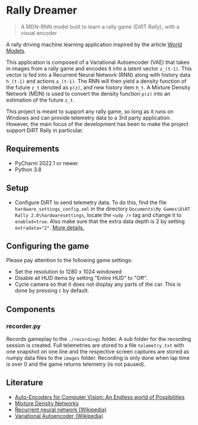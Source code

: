 # Rally Dreamer

> A MDN-RNN model built to learn a rally game (DiRT Rally), with a visual encoder

A rally driving machine learning application inspired by the article [World Models](https://worldmodels.github.io/).

This application is composed of a Variational Autoencoder (VAE) that takes in images from a rally game and encodes it into a latent vector `z_(t-1)`. This vector is fed into a Recurrent Neural Network (RNN) along with history data `h_(t-1)` and actions `a_(t-1)`. The RNN will then yield a density function of the future `z_t` denoted as `p(z)`, and new history item `h_t`. A Mixture Density Network (MDN) is used to convert the density function `p(z)` into an estimation of the future `z_t`.

This project is meant to support any rally game, so long as it runs on Windows and can provide telemetry data to a 3rd party application. However, the main focus of the development has been to make the project support DiRT Rally in particular.

## Requirements

- PyCharm 2022.1 or newer
- Python 3.8

## Setup

- Configure DiRT to send telemetry data. To do this, find the file `hardware_settings_config.xml` in the directory `Documents\My Games\DiRT Rally 2.0\hardwaresettings`, locate the `<udp />` tag and change it to `enabled=true`. Also make sure that the extra data depth is 2 by setting `extradata="2"`. [More details.](https://motionsystems.eu/2020/03/dirt-udp-proxy-fana-leds-2)

## Configuring the game

Please pay attention to the following game settings:

- Set the resolution to 1280 x 1024 windowed
- Disable all HUD items by setting "Entire HUD" to "Off".
- Cycle camera so that it does not display any parts of the car. This is done by pressing `C` by default.

## Components

### recorder.py

Records gameplay to the `./recordings` folder. A sub folder for the recording session is created. Full telemetries are stored to a file `telemetry.txt` with one snapshot on one line and the respective screen captures are stored as numpy data files to the `images` folder. Recording is only done when lap time is over 0 and the game returns telemetry (is not paused).

## Literature

- [Auto-Encoders for Computer Vision: An Endless world of Possibilities](https://www.analyticsvidhya.com/blog/2021/01/auto-encoders-for-computer-vision-an-endless-world-of-possibilities/)
- [Mixture Density Networks](https://publications.aston.ac.uk/id/eprint/373/1/NCRG_94_004.pdf)
- [Recurrent neural network (Wikipedia)](https://en.wikipedia.org/wiki/Recurrent_neural_network)
- [Variational Autoencoder (Wikipedia)](https://en.wikipedia.org/wiki/Variational_autoencoder)
